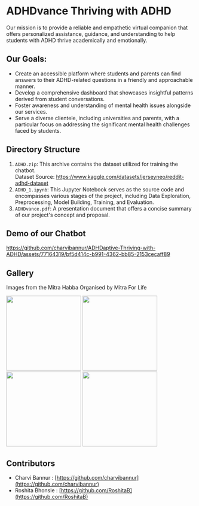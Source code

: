# ADHDvance Thriving with ADHD
 Our mission is to provide a reliable and empathetic virtual companion that offers personalized assistance, guidance, and understanding to help students with ADHD thrive academically and emotionally.

## Our Goals:
* Create an accessible platform where students and parents can find answers to their ADHD-related questions in a friendly and approachable manner.
* Develop a comprehensive dashboard that showcases insightful patterns derived from student conversations.
* Foster awareness and understanding of mental health issues alongside our services.
* Serve a diverse clientele, including universities and parents, with a particular focus on addressing the significant mental health challenges faced by students.

## Directory Structure
1. ```ADHD.zip```: This archive contains the dataset utilized for training the chatbot. <br>Dataset Source: https://www.kaggle.com/datasets/jerseyneo/reddit-adhd-dataset
2. ```ADHD_1.ipynb```: This Jupyter Notebook serves as the source code and encompasses various stages of the project, including Data Exploration, Preprocessing, Model Building, Training, and Evaluation.
3. ```ADHDvance.pdf```: A presentation document that offers a concise summary of our project's concept and proposal.
   
## Demo of our Chatbot
https://github.com/charvibannur/ADHDaptive-Thriving-with-ADHD/assets/77164319/bf5d414c-b991-4362-bb85-2153cecaff89

## Gallery
Images from the Mitra Habba Organised by Mitra For Life

<img src="https://github.com/charvibannur/ADHDaptive-Thriving-with-ADHD/assets/77164319/20814053-8b4e-4976-9678-cc647028d43f" width="200">
<img src="https://github.com/charvibannur/ADHDaptive-Thriving-with-ADHD/assets/77164319/25309391-7a98-42c7-9db9-93a35593da47" width="200">
<img src="https://github.com/charvibannur/ADHDaptive-Thriving-with-ADHD/assets/77164319/6ab8212e-cb2a-4dd5-8021-770d1b6f996e" width="200">
<img src="https://github.com/charvibannur/ADHDaptive-Thriving-with-ADHD/assets/77164319/8a3de95c-d8f6-4a4a-813e-40ca9a0cecbb" width="200">

## Contributors
* Charvi Bannur : [https://github.com/charvibannur](https://github.com/charvibannur)
* Roshita Bhonsle : [https://github.com/RoshitaB](https://github.com/RoshitaB)
